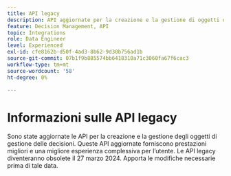 ```yaml
---
title: API legacy
description: API aggiornate per la creazione e la gestione di oggetti di gestione delle decisioni.
feature: Decision Management, API
topic: Integrations
role: Data Engineer
level: Experienced
exl-id: cfe8162b-d50f-4ad3-8b62-9d30b756ad1b
source-git-commit: 07b1f9b885574bb6418310a71c3060fa67f6cac3
workflow-type: tm+mt
source-wordcount: '58'
ht-degree: 0%

---
```


# Informazioni sulle API legacy

Sono state aggiornate le API per la creazione e la gestione degli oggetti di gestione delle decisioni. Queste API aggiornate forniscono prestazioni migliori e una migliore esperienza complessiva per l’utente. Le API legacy diventeranno obsolete il 27 marzo 2024. Apporta le modifiche necessarie prima di tale data.
